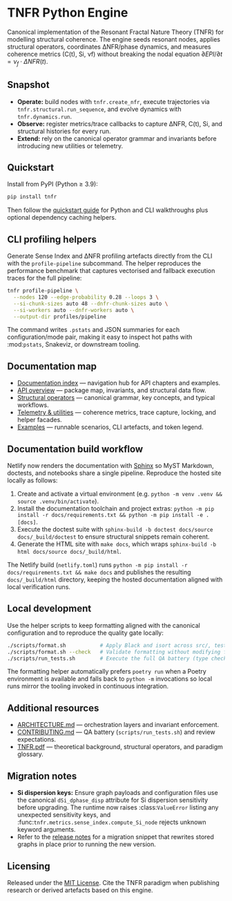# TNFR Python Engine

Canonical implementation of the Resonant Fractal Nature Theory (TNFR) for modelling structural
coherence. The engine seeds resonant nodes, applies structural operators, coordinates
ΔNFR/phase dynamics, and measures coherence metrics (C(t), Si, νf) without breaking the nodal
equation $\partial EPI/\partial t = \nu_f \cdot \Delta NFR(t)$.

## Snapshot

- **Operate:** build nodes with `tnfr.create_nfr`, execute trajectories via
  `tnfr.structural.run_sequence`, and evolve dynamics with `tnfr.dynamics.run`.
- **Observe:** register metrics/trace callbacks to capture ΔNFR, C(t), Si, and structural
  histories
  for every run.
- **Extend:** rely on the canonical operator grammar and invariants before introducing new
  utilities or telemetry.

## Quickstart

Install from PyPI (Python ≥ 3.9):

```bash
pip install tnfr
```

Then follow the [quickstart guide](docs/source/getting-started/quickstart.md) for Python and CLI
walkthroughs plus optional dependency caching helpers.

## CLI profiling helpers

Generate Sense Index and ΔNFR profiling artefacts directly from the CLI with the
``profile-pipeline`` subcommand. The helper reproduces the performance benchmark that
captures vectorised and fallback execution traces for the full pipeline:

```bash
tnfr profile-pipeline \
  --nodes 120 --edge-probability 0.28 --loops 3 \
  --si-chunk-sizes auto 48 --dnfr-chunk-sizes auto \
  --si-workers auto --dnfr-workers auto \
  --output-dir profiles/pipeline
```

The command writes ``.pstats`` and JSON summaries for each configuration/mode pair, making
it easy to inspect hot paths with :mod:`pstats`, Snakeviz, or downstream tooling.

## Documentation map

- [Documentation index](docs/source/home.md) — navigation hub for API chapters and examples.
- [API overview](docs/source/api/overview.md) — package map, invariants, and structural data flow.
- [Structural operators](docs/source/api/operators.md) — canonical grammar, key concepts, and typical
  workflows.
- [Telemetry & utilities](docs/source/api/telemetry.md) — coherence metrics, trace capture, locking,
  and helper facades.
- [Examples](docs/source/examples/README.md) — runnable scenarios, CLI artefacts, and token legend.

## Documentation build workflow

Netlify now renders the documentation with [Sphinx](https://www.sphinx-doc.org/) so MyST Markdown,
doctests, and notebooks share a single pipeline. Reproduce the hosted site locally as follows:

1. Create and activate a virtual environment (e.g. `python -m venv .venv && source .venv/bin/activate`).
2. Install the documentation toolchain and project extras:
   `python -m pip install -r docs/requirements.txt && python -m pip install -e .[docs]`.
3. Execute the doctest suite with `sphinx-build -b doctest docs/source docs/_build/doctest` to ensure
   structural snippets remain coherent.
4. Generate the HTML site with `make docs`, which wraps `sphinx-build -b html docs/source docs/_build/html`.

The Netlify build (`netlify.toml`) runs `python -m pip install -r docs/requirements.txt && make docs`
and publishes the resulting `docs/_build/html` directory, keeping the hosted documentation aligned with
local verification runs.

## Local development

Use the helper scripts to keep formatting aligned with the canonical configuration and to reproduce
the quality gate locally:

```bash
./scripts/format.sh           # Apply Black and isort across src/, tests/, scripts/, and benchmarks/
./scripts/format.sh --check   # Validate formatting without modifying files
./scripts/run_tests.sh        # Execute the full QA battery (type checks, tests, coverage, linting)
```

The formatting helper automatically prefers `poetry run` when a Poetry environment is available and
falls back to `python -m` invocations so local runs mirror the tooling invoked in continuous
integration.

## Additional resources

- [ARCHITECTURE.md](ARCHITECTURE.md) — orchestration layers and invariant enforcement.
- [CONTRIBUTING.md](CONTRIBUTING.md) — QA battery (`scripts/run_tests.sh`) and review
  expectations.
- [TNFR.pdf](TNFR.pdf) — theoretical background, structural operators, and paradigm glossary.

## Migration notes

- **Si dispersion keys:** Ensure graph payloads and configuration files use the canonical
  ``dSi_dphase_disp`` attribute for Si dispersion sensitivity before upgrading. The runtime now
  raises :class:`ValueError` listing any unexpected sensitivity keys, and
  :func:`tnfr.metrics.sense_index.compute_Si_node` rejects unknown keyword arguments.
- Refer to the [release notes](docs/source/releases.md#1100-si-dispersion-legacy-keys-removed) for
  a migration snippet that rewrites stored graphs in place prior to running the new version.

## Licensing

Released under the [MIT License](LICENSE.md). Cite the TNFR paradigm when publishing research
or derived artefacts based on this engine.
